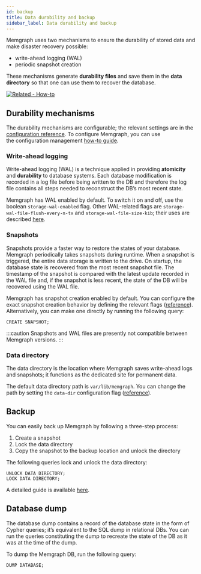 ```yaml
---
id: backup
title: Data durability and backup
sidebar_label: Data durability and backup
---
```


Memgraph uses two mechanisms to ensure the durability of stored data and make
disaster recovery possible:

* write-ahead logging (WAL)
* periodic snapshot creation

These mechanisms generate **durability files** and save them in the
**data directory** so that one can use them to recover the database.

[![Related - How-to](https://img.shields.io/static/v1?label=Related&message=How-to&color=blue&style=for-the-badge)](/how-to-guides/create-backup.md)

## Durability mechanisms

The durability mechanisms are configurable; the relevant settings are in the
[configuration reference](/docs/memgraph/reference-guide/configuration#storage).
To configure Memgraph, you can use the configuration management
[how-to guide](/how-to-guides/config-logs.md).

### Write-ahead logging

Write-ahead logging (WAL) is a technique applied in providing **atomicity** and
**durability** to database systems. Each database modification is recorded in a
log file before being written to the DB and therefore the log file contains all
steps needed to reconstruct the DB’s most recent state.

Memgraph has WAL enabled by default. To switch it on and off, use the boolean
`storage-wal-enabled` flag. Other WAL-related flags are
`storage-wal-file-flush-every-n-tx` and `storage-wal-file-size-kib`; their uses
are described [here](/docs/memgraph/how-to-guides/config-logs).

### Snapshots

Snapshots provide a faster way to restore the states of your database. Memgraph
periodically takes snapshots during runtime. When a snapshot is triggered, the
entire data storage is written to the drive.
On startup, the database state is recovered from the most recent snapshot file.
The timestamp of the snapshot is compared with the latest update recorded in
the WAL file and, if the snapshot is less recent, the state of the DB will be
recovered using the WAL file.

Memgraph has snapshot creation enabled by default. You can configure the exact
snapshot creation behavior by defining the relevant flags
([reference](/docs/memgraph/reference-guide/configuration#storage)).
Alternatively, you can make one directly by running the following query:

```opencypher
CREATE SNAPSHOT;
```

:::caution
Snapshots and WAL files are presently not compatible between Memgraph versions.
:::

### Data directory

The data directory is the location where Memgraph saves write-ahead logs and
snapshots; it functions as the dedicated site for permanent data.

The default data directory path is `var/lib/memgraph`. You can change the path
by setting the `data-dir` configuration flag
([reference](/docs/memgraph/reference-guide/configuration#other)).

## Backup

You can easily back up Memgraph by following a three-step process:

1. Create a snapshot
2. Lock the data directory
3. Copy the snapshot to the backup location and unlock the directory

The following queries lock and unlock the data directory:

```opencypher
UNLOCK DATA DIRECTORY;
LOCK DATA DIRECTORY;
```

A detailed guide is available
[here](/docs/memgraph/how-to-guides/create-backup).

## Database dump

The database dump contains a record of the database state in the form of Cypher
queries; it’s equivalent to the SQL dump in relational DBs.
You can run the queries constituting the dump to recreate the state of the DB
as it was at the time of the dump.

To dump the Memgraph DB, run the following query:

```opencypher
DUMP DATABASE;
```